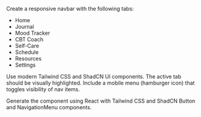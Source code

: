 Create a responsive navbar with the following tabs:
- Home
- Journal
- Mood Tracker
- CBT Coach
- Self-Care
- Schedule
- Resources
- Settings

Use modern Tailwind CSS and ShadCN UI components. The active tab should be visually highlighted. Include a mobile menu (hamburger icon) that toggles visibility of nav items.

Generate the component using React with Tailwind CSS and ShadCN Button and NavigationMenu components.

